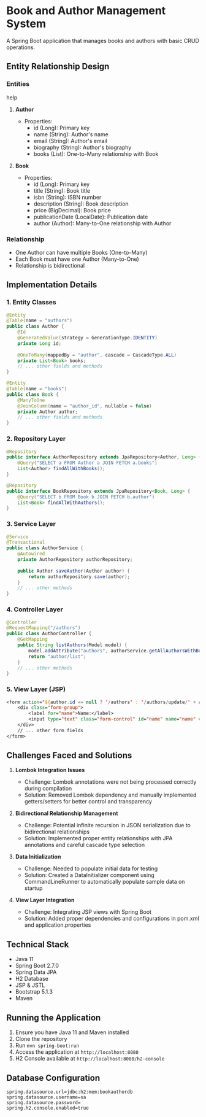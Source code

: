 # Book and Author Management System

A Spring Boot application that manages books and authors with basic CRUD operations.

## Entity Relationship Design

### Entities
help 
1. **Author**
   - Properties:
     - id (Long): Primary key
     - name (String): Author's name
     - email (String): Author's email
     - biography (String): Author's biography
     - books (List<Book>): One-to-Many relationship with Book

2. **Book**
   - Properties:
     - id (Long): Primary key
     - title (String): Book title
     - isbn (String): ISBN number
     - description (String): Book description
     - price (BigDecimal): Book price
     - publicationDate (LocalDate): Publication date
     - author (Author): Many-to-One relationship with Author

### Relationship
- One Author can have multiple Books (One-to-Many)
- Each Book must have one Author (Many-to-One)
- Relationship is bidirectional

## Implementation Details

### 1. Entity Classes
```java
@Entity
@Table(name = "authors")
public class Author {
    @Id
    @GeneratedValue(strategy = GenerationType.IDENTITY)
    private Long id;
    
    @OneToMany(mappedBy = "author", cascade = CascadeType.ALL)
    private List<Book> books;
    // ... other fields and methods
}

@Entity
@Table(name = "books")
public class Book {
    @ManyToOne
    @JoinColumn(name = "author_id", nullable = false)
    private Author author;
    // ... other fields and methods
}
```

### 2. Repository Layer
```java
@Repository
public interface AuthorRepository extends JpaRepository<Author, Long> {
    @Query("SELECT a FROM Author a JOIN FETCH a.books")
    List<Author> findAllWithBooks();
}

@Repository
public interface BookRepository extends JpaRepository<Book, Long> {
    @Query("SELECT b FROM Book b JOIN FETCH b.author")
    List<Book> findAllWithAuthors();
}
```

### 3. Service Layer
```java
@Service
@Transactional
public class AuthorService {
    @Autowired
    private AuthorRepository authorRepository;
    
    public Author saveAuthor(Author author) {
        return authorRepository.save(author);
    }
    // ... other methods
}
```

### 4. Controller Layer
```java
@Controller
@RequestMapping("/authors")
public class AuthorController {
    @GetMapping
    public String listAuthors(Model model) {
        model.addAttribute("authors", authorService.getAllAuthorsWithBooks());
        return "author/list";
    }
    // ... other methods
}
```

### 5. View Layer (JSP)
```jsp
<form action="${author.id == null ? '/authors' : '/authors/update/' + author.id}" method="post">
    <div class="form-group">
        <label for="name">Name:</label>
        <input type="text" class="form-control" id="name" name="name" value="${author.name}" required>
    </div>
    // ... other form fields
</form>
```

## Challenges Faced and Solutions

1. **Lombok Integration Issues**
   - Challenge: Lombok annotations were not being processed correctly during compilation
   - Solution: Removed Lombok dependency and manually implemented getters/setters for better control and transparency

2. **Bidirectional Relationship Management**
   - Challenge: Potential infinite recursion in JSON serialization due to bidirectional relationships
   - Solution: Implemented proper entity relationships with JPA annotations and careful cascade type selection

3. **Data Initialization**
   - Challenge: Needed to populate initial data for testing
   - Solution: Created a DataInitializer component using CommandLineRunner to automatically populate sample data on startup

4. **View Layer Integration**
   - Challenge: Integrating JSP views with Spring Boot
   - Solution: Added proper dependencies and configurations in pom.xml and application.properties

## Technical Stack

- Java 11
- Spring Boot 2.7.0
- Spring Data JPA
- H2 Database
- JSP & JSTL
- Bootstrap 5.1.3
- Maven

## Running the Application

1. Ensure you have Java 11 and Maven installed
2. Clone the repository
3. Run `mvn spring-boot:run`
4. Access the application at `http://localhost:8080`
5. H2 Console available at `http://localhost:8080/h2-console`

## Database Configuration

```properties
spring.datasource.url=jdbc:h2:mem:bookauthordb
spring.datasource.username=sa
spring.datasource.password=
spring.h2.console.enabled=true
```
